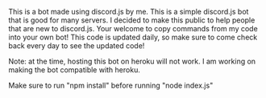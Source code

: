This is a bot made using discord.js by me. This is a simple discord.js bot that is good for many servers. I decided to make this public to help people that are new to discord.js. Your welcome to copy commands from my code into your own bot! This code is updated daily, so make sure to come check back every day to see the updated code!

Note: at the time, hosting this bot on heroku will not work. I am working on making the bot compatible with heroku.

Make sure to run "npm install" before running "node index.js"